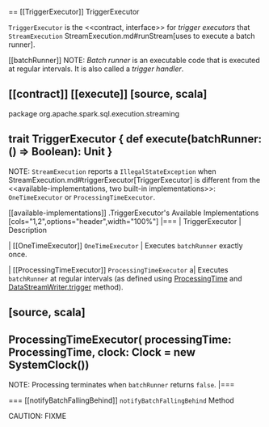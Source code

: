 == [[TriggerExecutor]] TriggerExecutor

`TriggerExecutor` is the <<contract, interface>> for *trigger executors* that `StreamExecution` StreamExecution.md#runStream[uses to execute a batch runner].

[[batchRunner]]
NOTE: *Batch runner* is an executable code that is executed at regular intervals. It is also called a *trigger handler*.

[[contract]]
[[execute]]
[source, scala]
----
package org.apache.spark.sql.execution.streaming

trait TriggerExecutor {
  def execute(batchRunner: () => Boolean): Unit
}
----

NOTE: `StreamExecution` reports a `IllegalStateException` when StreamExecution.md#triggerExecutor[TriggerExecutor] is different from the <<available-implementations, two built-in implementations>>: `OneTimeExecutor`
or `ProcessingTimeExecutor`.

[[available-implementations]]
.TriggerExecutor's Available Implementations
[cols="1,2",options="header",width="100%"]
|===
| TriggerExecutor
| Description

| [[OneTimeExecutor]] `OneTimeExecutor`
| Executes `batchRunner` exactly once.

| [[ProcessingTimeExecutor]] `ProcessingTimeExecutor`
a| Executes `batchRunner` at regular intervals (as defined using [ProcessingTime](Trigger.md#ProcessingTime) and [DataStreamWriter.trigger](DataStreamWriter.md#trigger) method).

[source, scala]
----
ProcessingTimeExecutor(
  processingTime: ProcessingTime,
  clock: Clock = new SystemClock())
----

NOTE: Processing terminates when `batchRunner` returns `false`.
|===

=== [[notifyBatchFallingBehind]] `notifyBatchFallingBehind` Method

CAUTION: FIXME

